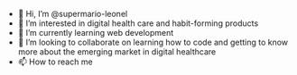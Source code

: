 - 👋 Hi, I’m @supermario-leonel
- 👀 I’m interested in digital health care and habit-forming products 
- 🌱 I’m currently learning web development 
- 💞️ I’m looking to collaborate on learning how to code and getting to know more about the emerging market in digital healthcare 
- 📫 How to reach me 

<!---
supermario-leonel/supermario-leonel is a ✨ special ✨ repository because its `README.md` (this file) appears on your GitHub profile.
You can click the Preview link to take a look at your changes.
--->

